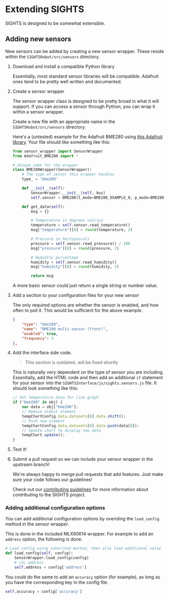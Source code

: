 # Extending SIGHTS

SIGHTS is designed to be somewhat extensible.

## Adding new sensors

New sensors can be added by creating a new sensor wrapper. These reside within the `SIGHTSRobot/src/sensors` directory.

1. Download and install a compatible Python library

    Essentially, most standard sensor libraries will be compatible. Adafruit ones tend to be pretty well written and documented.

2. Create a sensor wrapper

    The sensor wrapper class is designed to be pretty broad in what it will support. If you can access a sensor through Python, you can wrap it within a sensor wrapper.

    Create a new file with an appropriate name in the `SIGHTSRobot/src/sensors` directory.

    Here's a (untested) example for the Adafruit BME280 using [this Adafruit library](https://github.com/adafruit/Adafruit_Python_BME280). Your file should like something like this:

    ```python
    from sensor_wrapper import SensorWrapper
    from Adafruit_BME280 import *

    # Unique name for the wrapper
    class BME280Wrapper(SensorWrapper):
        # The type of sensor this wrapper handles
        type_ = 'bme280'

        def __init__(self):
            SensorWrapper.__init__(self, bus)
            self.sensor = BME280(t_mode=BME280_OSAMPLE_8, p_mode=BME280_OSAMPLE_8, h_mode=BME280_OSAMPLE_8)

        def get_data(self):
            msg = {}

            # Temperature in degrees celcius
            temperature = self.sensor.read_temperature()
            msg["temperature"][0] = round(temperature, 2)

            # Pressure in hectopascals
            pressure = self.sensor.read_pressure() / 100
            msg["pressure"][0] = round(pressure, 2)

            # Humidity percentage
            humidity = self.sensor.read_humidity()
            msg["humidity"][0] = round(humidity, 2)

            return msg
    ```

    A more basic sensor could just return a single string or number value.

3. Add a section to your configuration files for your new sensor

    The only required options are whether the sensor is enabled, and how often to poll it. This would be sufficient for the above example.

    ```json
    {
        "type": "bme280",
        "name": "BME280 multi-sensor (front)",
        "enabled": true,
        "frequnecy": 3
    },
    ```

4. Add the interface side code.

    > This section is outdated, will be fixed shortly

    This is naturally very dependent on the type of sensor you are including. Essenitally, add the HTML code and then add an additional `if` statement for your sensor into the `SIGHTSInterface/js/sights.sensors.js` file. It should look something like this:

    ```js
    // Get temperature data for line graph
    if ("bme280" in obj) {
        var data = obj["bme280"];
        // Remove oldest element
        tempChartConfig.data.datasets[0].data.shift();
        // Push new element
        tempChartConfig.data.datasets[0].data.push(data[0]);
        // Update chart to display new data
        tempChart.update();
    }
    ```

5. Test it!

6. Submit a pull request so we can include your sensor wrapper in the upstream branch!

    We're always happy to merge pull requests that add features. Just make sure your code follows our guidelines!

    Check out our [contributing guidelines](https://github.com/SFXRescue/.github/blob/master/CONTRIBUTING.md) for more information about contributing to the SIGHTS project.

### Adding additional configuration options

You can add additional configuration options by overiding the `load_config` method in the sensor wrapper.

This is done in the included MLX90614 wrapper. For example to add an `address` option, the following is done.

```python
# Load config using inherited method, then also load additional value 'address'
def load_config(self, config):
    SensorWrapper.load_config(config)
    # i2c address
    self.address = config['address']
```

You could do the same to add an `accuracy` option (for example), as long as you have the corresponding key in the config file.

```python
self.accuracy = config['accuracy']
```
